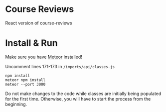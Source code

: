 # Course Reviews
React version of course-reviews

# Install & Run
Make sure you have [Meteor](https://www.meteor.com) installed!

Uncomment lines 171-173 in `/imports/api/classes.js`

    npm install
    meteor npm install
    meteor --port 3000

Do not make changes to the code while classes are initially being populated for the first time. Otherwise, you will have to start the process from the beginning.